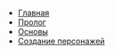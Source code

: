 - [Главная](/)
- [Пролог](prologue.md)
- [Основы](basics.md)
- [Создание персонажей](characters.md)

